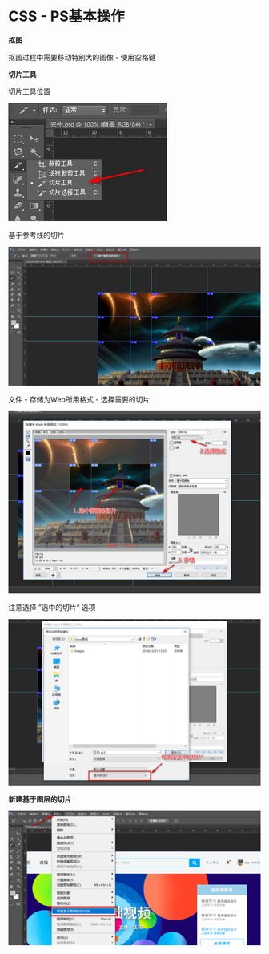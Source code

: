 # CSS - PS基本操作

**抠图**

抠图过程中需要移动特别大的图像 - 使用空格键

**切片工具**

切片工具位置

 ![切片工具位置](assets\切片工具位置.png)

基于参考线的切片

![基于参考线的切片](assets\基于参考线的切片.png)

文件 - 存储为Web所用格式 - 选择需要的切片

![切片保存步骤](assets\切片保存步骤.png)

注意选择 ”选中的切片“ 选项

![选择选中的切片](assets\选择选中的切片.png)

**新建基于图层的切片**

![新建基于图层的切片](assets\新建基于图层的切片.png)

